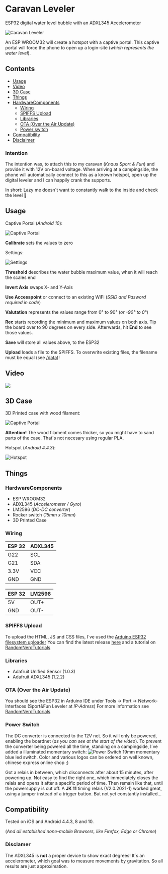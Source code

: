 # Caravan Leveler
ESP32 digital water level bubble with an ADXL345 Accelerometer

![Caravan Leveler](/Images/Caravan_Leveler.jpg)

An ESP WROOM32 will create a hotspot with a captive portal.
This captive portal will force the phone to open up a login-site (_which represents the water level_).

## Contents
* [Usage](#usage)
* [Video](#video)
* [3D Case](#3D-Case)
* [Things](#Things)
* [HardwareComponents](#HardwareComponents)
  * [Wiring](#Wiring)
  * [SPIFFS Upload](#SPIFFS-Upload)
  * [Libraries](#Libraries)
  * [OTA (Over the Air Update)](#OTA-Over-the-Air-Update)
  * [Power switch](#Power-Switch)
* [Compatibility](#Compatibility)
* [Disclaimer](#Disclaimer)

### Intention
The intention was, to attach this to my caravan (_Knaus Sport & Fun_) and provide it with 12V on-board voltage.
When arriving at a campingside, the phone will automatically connect to this as a known hotspot, open up the digital leveler and I can happily crank the supports.

In short: Lazy me doesn´t want to constantly walk to the inside and check the level &#129335;

## Usage

Captive Portal (_Android 10_):

![Captive Portal](/Images/Screenshot_01.jpg)

**Calibrate** sets the values to zero

Settings:

![Settings](/Images/Screenshot_02.jpg)

**Threshold** describes the water bubble maximum value, when it will reach the scales end

**Invert Axis** swaps X- and Y-Axis

**Use Accesspoint** or connect to an existing WiFi (_SSID and Pasword required in code_)

**Valutation** represents the values range from 0° to 90° (_or -90° to 0°_)

**Rec** starts recording the minimum and maximum values on both axis. Tip the board over to 90 degrees on every side. Afterwards, hit **End** to see those values.

**Save** will store all values above, to the ESP32

**Upload** loads a file to the SPIFFS. To overwrite existing files, the filename must be equal (see [/data](https://github.com/HerrRiebmann/Caravan_Leveler/tree/main/data))!

## Video
[![](http://img.youtube.com/vi/iUhjaghWvkY/0.jpg)](http://www.youtube.com/watch?v=iUhjaghWvkY "Caravan Leveler")

## 3D Case
3D Printed case with wood filament:

![Captive Portal](/Images/3D%20Wood%20Case.jpg)

**Attention!** The wood filament comes thicker, so you might have to sand parts of the case. That´s not necesary using regular PLA.


Hotspot (_Android 4.4.3_):

![Hotspot](/Images/Hotspot.jpg)

## Things
### HardwareComponents
* ESP WROOM32
* ADXL345 (_Accelerometer / Gyro_)
* LM2596 (_DC-DC converter_)
* Rocker switch (_15mm x 10mm_)
* 3D Printed Case

### Wiring
ESP 32 | ADXL345
------- | --------
G22 | SCL
G21 | SDA
3.3V | VCC
GND | GND

ESP 32 | LM2596
------- | --------
5V | OUT+
GND | OUT-

### SPIFFS Upload
To upload the HTML, JS and CSS files, I´ve used the [Arduino ESP32 filesystem uploader](https://github.com/me-no-dev/arduino-esp32fs-plugin)
You can find the latest release [here](https://github.com/me-no-dev/arduino-esp32fs-plugin/releases/) and a tutorial on [RandomNerdTutorials](https://randomnerdtutorials.com/install-esp32-filesystem-uploader-arduino-ide/)

### Libraries
* Adafruit Unified Sensor (1.0.3)
* Adafruit ADXL345 (1.2.2)

### OTA (Over the Air Update)
You should see the ESP32 in Arduino IDE under Tools -> Port -> Network-Interfaces (Sport&Fun Leveler at _IP-Adress_)
For more information see [RandomNerdTutorials](https://randomnerdtutorials.com/esp32-over-the-air-ota-programming/)

### Power Switch
The DC converter is connected to the 12V net. So it will only be powered, enabling the boardnet (_as you can see at the start of the video_).
To prevent the converter being powered all the time, standing on a campingside, I´ve added a illuminated momentary switch:
![Power Switch](/Images/Leveler%20Power%20Switch.jpg)
19mm momentary blue led switch. Color and various logos can be ordered on well known, chinese express online shop ;) 

Got a relais in between, which disconnects after about 15 minutes, after powering up.
Not easy to find the right one, which immediately closes the relais and opens it after a specific period of time.
Then remain like that, until the powersupply is cut off. A **JK 11** timing relais (V2.0.2021-1) worked great, using a jumper instead of a trigger button.
But not yet constantly installed...

## Compatibility
Tested on iOS and Android 4.4.3, 8 and 10.

(*And all estabished none-mobile Browsers, like Firefox, Edge or Chrome*)

### Disclamer
The ADXL345 is **not** a proper device to show exact degrees! It´s an accelerometer, which goal was to measure movements by gravitation.
So all results are just approximation.
